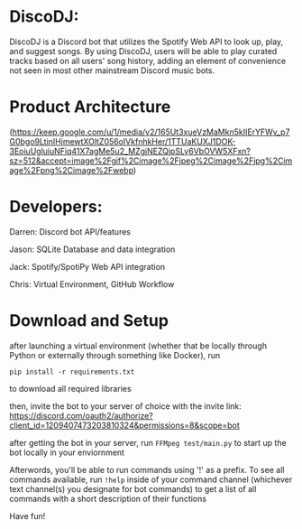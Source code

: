 # DiscoDJ: 

DiscoDJ is a Discord bot that utilizes the Spotify Web API to look up, play, and suggest songs. By using DiscoDJ, users will be able to play curated tracks based on all users' song history, adding an element of convenience not seen in most other mainstream Discord music bots.

# Product Architecture

(https://keep.google.com/u/1/media/v2/165Ut3xueVzMaMkn5kIIErYFWv_p7G0bgo9LtinIHjmewtXOltZ056oIVkfnhkHer/1TTUaKUXJ1DOK-3EoiuUgluiuNFiq41X7agMe5u2_MZgjNEZQjpSLy6VbOVW5XFxn?sz=512&accept=image%2Fgif%2Cimage%2Fjpeg%2Cimage%2Fjpg%2Cimage%2Fpng%2Cimage%2Fwebp)

# Developers:
Darren: Discord bot API/features

Jason: SQLite Database and data integration

Jack: Spotify/SpotiPy Web API integration

Chris: Virtual Environment, GitHub Workflow



# Download and Setup

after launching a virtual environment (whether that be locally through Python or externally through something like Docker), run 
```
pip install -r requirements.txt
```
to download all required libraries

then, invite the bot to your server of choice with the invite link: https://discord.com/oauth2/authorize?client_id=1209407473203810324&permissions=8&scope=bot

after getting the bot in your server, run ```FFMpeg test/main.py``` to start up the bot locally in your enviornment 

Afterwords, you'll be able to run commands using '!' as a prefix. To see all commands available, run ```!help``` inside of your command channel (whichever text channel(s) you designate for bot commands) to get a list of all commands with a short description of their functions

Have fun!






